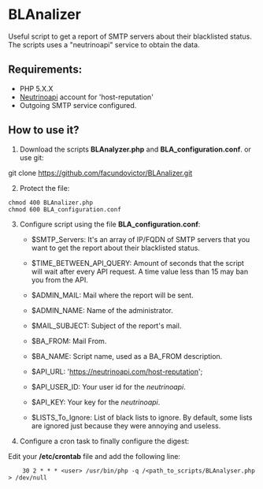# BLAnalizer
Useful script to get a report of SMTP servers about their blacklisted status.
The scripts uses a "neutrinoapi" service to obtain the data.

## Requirements:

* PHP 5.X.X
* [Neutrinoapi](https://neutrinoapi.com) account for 'host-reputation'
* Outgoing SMTP service configured.

## How to use it?

1. Download the scripts **BLAnalyzer.php** and **BLA_configuration.conf**.
or use git:

git clone https://github.com/facundovictor/BLAnalizer.git

2. Protect the file:

```
chmod 400 BLAnalizer.php
chmod 600 BLA_configuration.conf
```

3. Configure script using the file **BLA_configuration.conf**:

    - $SMTP_Servers:  It's an array of IP/FQDN of SMTP servers that you
    want to get the report about their blacklisted status.

    - $TIME_BETWEEN_API_QUERY:    Amount of seconds that the script will
    wait after every API request. A time value
    less than 15 may ban you from the API.

    - $ADMIN_MAIL:    Mail where the report will be sent.

    - $ADMIN_NAME:    Name of the administrator.

    - $MAIL_SUBJECT:  Subject of the report's mail.

    - $BA_FROM:   Mail From.

    - $BA_NAME:   Script name, used as a BA_FROM description.

    - $API_URL:   'https://neutrinoapi.com/host-reputation';

    - $API_USER_ID:   Your user id for the *neutrinoapi*.

    - $API_KEY:   Your key for the *neutrinoapi*.

    - $LISTS_To_Ignore:   List of black lists to ignore. By default, some
    lists are ignored just because they were annoying
    and useless.


4. Configure a cron task to finally configure the digest:

Edit your **/etc/crontab** file and add the following line:

```
    30 2 * * * <user> /usr/bin/php -q /<path_to_scripts/BLAnalyser.php > /dev/null

```

